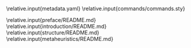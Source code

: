 \relative.input{metadata.yaml}
\relative.input{commands/commands.sty}

\relative.input{preface/README.md}
\relative.input{introduction/README.md}
\relative.input{structure/README.md}
\relative.input{metaheuristics/README.md}

